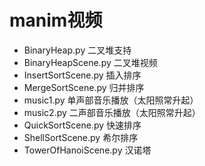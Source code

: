 # manim视频
- BinaryHeap.py 二叉堆支持
- BinaryHeapScene.py 二叉堆视频
- InsertSortScene.py 插入排序
- MergeSortScene.py 归并排序
- music1.py 单声部音乐播放（太阳照常升起）
- music2.py 二声部音乐播放（太阳照常升起）
- QuickSortScene.py 快速排序
- ShellSortScene.py 希尔排序
- TowerOfHanoiScene.py 汉诺塔